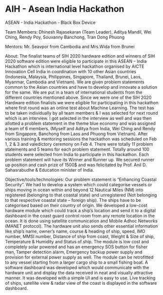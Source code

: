 # AIH - Asean India Hackathon
ASEAN - India Hackathon  - Black Box Device

Team Members:
Dhinesh Rajasekaran (Team Leader), Aditya Mandil, Wei Ching, Rendy Poy, Souvanny Banchong, Tran Dong Phuong

Mentors:
Mr. Seavpor from Cambodia and Mrs.Wida from Brunei

About:
The finalist teams of SIH 2020 hardware edition and winners of SIH 2020 software edition were eligible to participate in this ASEAN – India Hackathon which is international level hackathon organised by AICTE Innovation Cell India in coordination with 10 other Asian countries (Indonesia, Malaysia, Philippines, Singapore, Thailand, Brunei, Laos, Myanmar, Cambodia and Vietnam). We are given problem statements common to the Asian countries and have to develop and innovate a solution for the same. We are put in a team of international students from the different countries mentioned above. Since we were one of the SIH 2020 Hardware edition finalists we were eligible for participating in this hackathon where first round was an online test about Machine Learning. The test has to be taken individually by all team members & I was selected for next round which is an interview. I got selected in the interview as well and was then allotted a problem statement in the theme blue economy and was assigned a team of 6 members. (Myself and Aditya from India, Wei Ching and Rendy from Singapore, Banchong from Laos and Phuong from Vietnam). After various training & mentoring sessions the hackathon was scheduled on Feb 1, 2 & 3 and valedictory ceremony on Feb 4. There were totally 11 problem statements and 5 teams for each problem statement. Totally around 100 students were selected from India to participate in this hackathon. Each problem statement will have its Winner and Runner up. We secured runner up position and cash prize of 1500$ and was felicitated by Prof. Anil D. Sahasrabudhe & Education minister of India.

Objective/tools/technologies:
Our problem statement is “Enhancing Coastal Security”. We had to develop a system which could categorise vessels or ships moving in ocean within and beyond 12 Nautical Miles (NM) into registered (belonging to that coastal state) and unregistered (Not belonging to that respective coastal state – foreign ship). The ships have to be categorised based on their country of origin. We developed a low-cost hardware module which could track a ship’s location and send it to a digital dashboard in the coast guard control room from any remote location in the ocean. It is done using satellite communication and Mobile Adhoc Networks (MANET protocol). The hardware unit also sends other essential information like ship’s name, owner’s name, course & heading of ship, speed, IMO number, MMSI number, Distance of ship from coast, Weight & Size of ship, Temperature & Humidity and Status of ship. The module is low cost and completely solar powered and has an emergency SOS button for fisher man, Tamper detection alarm, Emergency backup power supply and provision for external power supply as well. The module can be retrofitted to any vessel starting from a larger cargo ship to a small fishing boat. A software dashboard was developed which would communicate with the hardware unit and display the data received in neat and visually attractive manner. It was developed with a simple UI and is easy to use. Live tracking of ships, satellite view & radar view of the coast is displayed in the software dashboard.
